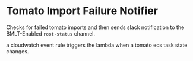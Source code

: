 # Tomato Import Failure Notifier

Checks for failed tomato imports and then sends slack notification to the BMLT-Enabled `root-status` channel.

a cloudwatch event rule triggers the lambda when a tomato ecs task state changes.

